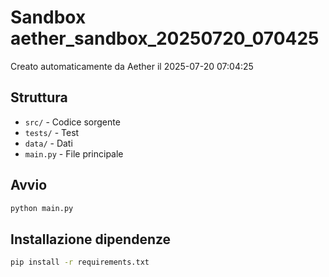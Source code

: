 # Sandbox aether_sandbox_20250720_070425

Creato automaticamente da Aether il 2025-07-20 07:04:25

## Struttura
- `src/` - Codice sorgente
- `tests/` - Test
- `data/` - Dati
- `main.py` - File principale

## Avvio
```bash
python main.py
```

## Installazione dipendenze
```bash
pip install -r requirements.txt
```
